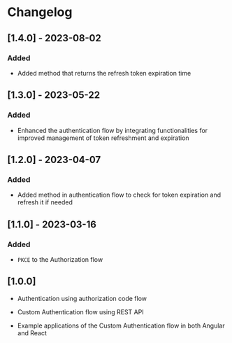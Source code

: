 # Changelog

## [1.4.0] - 2023-08-02
### Added

- Added method that returns the refresh token expiration time


## [1.3.0] - 2023-05-22
### Added

- Enhanced the authentication flow by integrating functionalities for improved management of token refreshment and expiration


## [1.2.0] - 2023-04-07
### Added

- Added method in authentication flow to check for token expiration and refresh it if needed


## [1.1.0] - 2023-03-16
### Added

- `PKCE` to the Authorization flow

## [1.0.0]

- Authentication using authorization code flow

- Custom Authentication flow using REST API

- Example applications of the Custom Authentication flow in both Angular and React
